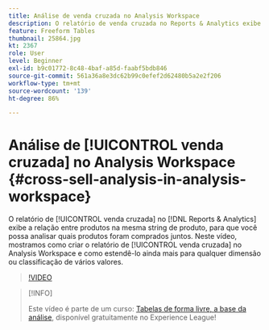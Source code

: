 ```yaml
---
title: Análise de venda cruzada no Analysis Workspace
description: O relatório de venda cruzada no Reports & Analytics exibe a relação entre produtos na mesma string de produto, para que você possa analisar quais produtos foram comprados juntos. Neste vídeo, mostramos como criar o relatório de venda cruzada no Analysis Workspace e como estendê-lo ainda mais para qualquer dimensão ou classificação de vários valores.
feature: Freeform Tables
thumbnail: 25864.jpg
kt: 2367
role: User
level: Beginner
exl-id: b9c01772-8c48-4baf-a85d-faabf5bdb846
source-git-commit: 561a36a8e3dc62b99c0efef2d62480b5a2e2f206
workflow-type: tm+mt
source-wordcount: '139'
ht-degree: 86%

---
```


# Análise de [!UICONTROL venda cruzada] no Analysis Workspace {#cross-sell-analysis-in-analysis-workspace}

O relatório de [!UICONTROL venda cruzada] no [!DNL Reports & Analytics] exibe a relação entre produtos na mesma string de produto, para que você possa analisar quais produtos foram comprados juntos. Neste vídeo, mostramos como criar o relatório de [!UICONTROL venda cruzada] no Analysis Workspace e como estendê-lo ainda mais para qualquer dimensão ou classificação de vários valores.

>[!VIDEO](https://video.tv.adobe.com/v/25864/?quality=12)

>[!INFO]
>
> Este vídeo é parte de um curso: [Tabelas de forma livre, a base da análise](https://experienceleague.adobe.com/?recommended=Analytics-U-1-2020.3), disponível gratuitamente no Experience League!
